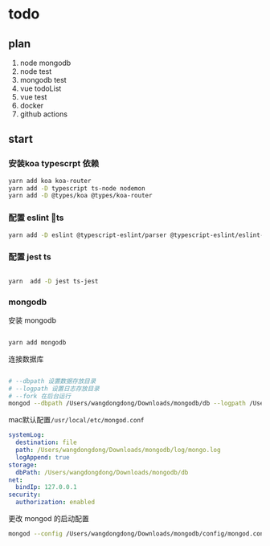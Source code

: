 # todo

## plan

1. node mongodb
2. node test
3. mongodb test
4. vue todoList
5. vue test
6. docker
7. github actions

## start

### 安装koa typescrpt 依赖

```bash
yarn add koa koa-router
yarn add -D typescript ts-node nodemon
yarn add -D @types/koa @types/koa-router

```

### 配置 eslint ts

```bash
yarn add -D eslint @typescript-eslint/parser @typescript-eslint/eslint-plugin
```

### 配置 jest ts

```bash

yarn  add -D jest ts-jest

```

### mongodb

安装 mongodb

```sh

yarn add mongodb

```

连接数据库

```sh

# --dbpath 设置数据存放目录
# --logpath 设置日志存放目录
# --fork 在后台运行
mongod --dbpath /Users/wangdongdong/Downloads/mongodb/db --logpath /Users/wangdongdong/Downloads/mongodb/log/mongo.log --fork

```

mac默认配置`/usr/local/etc/mongod.conf`

```yml
systemLog:
  destination: file
  path: /Users/wangdongdong/Downloads/mongodb/log/mongo.log
  logAppend: true
storage:
  dbPath: /Users/wangdongdong/Downloads/mongodb/db
net:
  bindIp: 127.0.0.1
security:
  authorization: enabled

```

更改 mongod 的启动配置

```sh
mongod --config /Users/wangdongdong/Downloads/mongodb/config/mongod.conf

```
